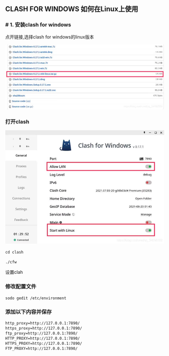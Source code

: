 ## CLASH FOR WINDOWS 如何在Linux上使用

### # 1. 安装clash for windows

点开链接,选择clash for windows的linux版本

[clash]: https://github.com/Fndroid/clash_for_windows_pkg/releases/tag/0.17.

![](../img/clash1.jpg)

### 打开clash

![](../img/clash2.jpg)

`cd clash`

`./cfw`

设置clah

### 修改配置文件

`sodo gedit /etc/environment`

### 添加以下内容并保存

    http_proxy=http://127.0.0.1:7890/ 
    https_proxy=http://127.0.0.1:7890/ 
    ftp_proxy=http://127.0.0.1:7890/ 
    HTTP_PROXY=http://127.0.0.1:7890/ 
    HTTPS_PROXY=http://127.0.0.1:7890/ 
    FTP_PROXY=http://127.0.0.1:7890/

